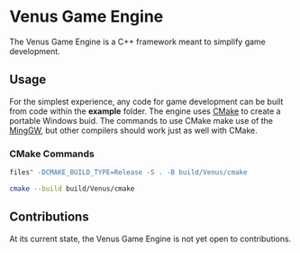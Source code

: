 # Venus Game Engine
The Venus Game Engine is a C++ framework meant to simplify game development.

## Usage
For the simplest experience, any code for game development can be built from code within the **example** folder. The engine uses [CMake](https://cmake.org/download/) 
to create a portable Windows buid. The commands to use CMake make use of the [MingGW](https://www.mingw-w64.org/), but other compilers should work just as well with CMake.

### CMake Commands
```bash
files" -DCMAKE_BUILD_TYPE=Release -S . -B build/Venus/cmake
```
```bash
cmake --build build/Venus/cmake
```

## Contributions
At its current state, the Venus Game Engine is not yet open to contributions.
